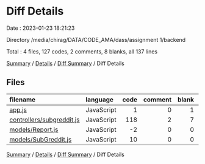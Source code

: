 # Diff Details

Date : 2023-01-23 18:21:23

Directory /media/chirag/DATA/CODE_AMA/dass/assignment 1/backend

Total : 4 files,  127 codes, 2 comments, 8 blanks, all 137 lines

[Summary](results.md) / [Details](details.md) / [Diff Summary](diff.md) / Diff Details

## Files
| filename | language | code | comment | blank | total |
| :--- | :--- | ---: | ---: | ---: | ---: |
| [app.js](/app.js) | JavaScript | 1 | 0 | 1 | 2 |
| [controllers/subgreddit.js](/controllers/subgreddit.js) | JavaScript | 118 | 2 | 7 | 127 |
| [models/Report.js](/models/Report.js) | JavaScript | -2 | 0 | 0 | -2 |
| [models/SubGreddit.js](/models/SubGreddit.js) | JavaScript | 10 | 0 | 0 | 10 |

[Summary](results.md) / [Details](details.md) / [Diff Summary](diff.md) / Diff Details